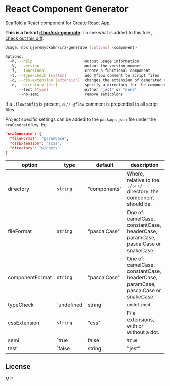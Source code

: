 # React Component Generator

Scaffold a React component for Create React App.

**This is a fork of [rthor/cra-generate](https://github.com/rthor/cra-generate)**. To see what is added to this fork, [check out this diff](https://github.com/rthor/cra-generate/compare/master...jeremyckahn:master).

```bash
Usage: npx @jeremyckahn/cra-generate [options] <component>

Options:
  -h, --help                       output usage information
  -V, --version                    output the version number
  -f, --functional                 create a functional component
  -t, --type-check [system]        add @flow comment to script files
  -c, --css-extension [extension]  changes the extension of generated css files
  -d, --directory [dir]            specify a directory for the component
      --test [type]                either "jest" or "none"
      --no-semi                    remove semicolons
```

If a `.flowconfig` is present, a `// @flow` comment is prepended to all script files.

Project specific settings can be added to the `package.json` file under the `craGenerate` key. Eg

```json
"craGenerate": {
  "fileFormat": "paramCase",
  "cssExtension": "scss",
  "directory": "widgets"
}
```

| option          | type    | default     | description                                                                      |
|-----------------|---------|-------------|----------------------------------------------------------------------------------|
| directory       | `string`  | "components"  | Where, relative to the `./src/` directory, the component should be.                          |
| fileFormat      | `string`  | "pascalCase"  | One of: camelCase, constantCase, headerCase, paramCase, pascalCase or snakeCase. |
| componentFormat | `string`  | "pascalCase"  | One of: camelCase, constantCase, headerCase, paramCase, pascalCase or snakeCase. |
| typeCheck       | `undefined|string` | `undefined` | Can be set explicitly to "flow".                                                 |
| cssExtension    | `string`  | "css"         | File extensions, with or without a dot.                                      |
| semi    | `true|false`  | `true`         | Should script files be terminated with a semicolon.                                      |
| test            | `false|string` | "jest"   | Only jest for now. Can be skipped with false.                                  |

## License

MIT
